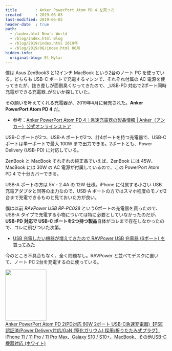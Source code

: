 ```yaml
---
title        : Anker PowerPort Atom PD 4 を買った
created      : 2019-06-03
last-modified: 2019-06-03
header-date  : true
path:
  - /index.html Neo's World
  - /blog/index.html Blog
  - /blog/2019/index.html 2019年
  - /blog/2019/06/index.html 06月
hidden-info:
  original-blog: El Mylar
---
```


僕は Asus ZenBook3 と12インチ MacBook という2台のノート PC を使っている。どちらも USB-C ポートで充電するマシンで、それぞれ付属の AC 電源を使ってきたが、抜き差しが面倒臭くなってきたので、_USB-PD 対応で2ポート同時充電ができる充電器_がないか探していた。

その願いを叶えてくれる充電器が、2019年4月に発売された。**Anker PowerPort Atom PD 4** だ。

- 参考：[Anker PowerPort Atom PD 4｜急速充電器の製品情報 | Anker（アンカー）公式オンラインストア](https://www.ankerjapan.com/item/A2041.html)

USB-C ポートが2つ、USB-A ポートが2つ、計4ポートを持つ充電器で、USB-C ポートは単一ポートで最大 100W まで出力できる。2ポートとも、Power Delivery (USB-PD) に対応している。

ZenBook と MacBook それぞれの純正品でいえば、ZenBook には 45W、MacBook には 30W の AC 電源が付属しているので、この PowerPort Atom PD 4 で十分カバーできる。

USB-A ポートの方は 5V・2.4A の 12W 仕様。iPhone に付属する小さい USB 充電アダプタと同等の出力なので、USB-A ポートの方ではスマホ程度のモノが2台まで充電できるものと見ておいた方が良い。

僕は以前 _RAVPower USB RP-PC028_ という6ポートの充電器を買ったので、USB-A タイプで充電する小物については特に必要としていなかったのだが、**USB-PD 対応で USB-C ポートを2つ持つ製品**自体がコレまで存在しなかったので、コレに飛びついた次第。

- [USB 充電したい機器が増えてきたので RAVPower USB 充電器 (6ポート) を買ってみた](/blog/2018/11/07-01.html)

今のところ不具合もなく、全く問題なし。RAVPower と並べてデスクに置いて、ノート PC 2台を充電するのに使っている。

<div class="ad-amazon">
  <div class="ad-amazon-image">
    <a href="https://www.amazon.co.jp/dp/B07DPQ7WB7?tag=neos21-22&amp;linkCode=osi&amp;th=1&amp;psc=1">
      <img src="https://m.media-amazon.com/images/I/317h+mWMObL._SL160_.jpg" width="128" height="160">
    </a>
  </div>
  <div class="ad-amazon-info">
    <div class="ad-amazon-title">
      <a href="https://www.amazon.co.jp/dp/B07DPQ7WB7?tag=neos21-22&amp;linkCode=osi&amp;th=1&amp;psc=1">Anker PowerPort Atom PD 2(PD対応 60W 2ポート USB-C急速充電器)【PSE認証済/Power Delivery対応/GaN (窒化ガリウム) 採用/折りたたみ式プラグ】iPhone 11 / 11 Pro / 11 Pro Max、Galaxy S10 / S10+、MacBook、その他USB-C機器対応 (ホワイト)</a>
    </div>
  </div>
</div>

